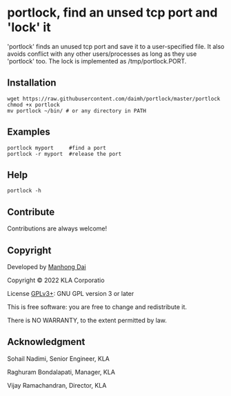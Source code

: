 # portlock, find an unsed tcp port and 'lock' it

'portlock' finds an unused tcp port and save it to a user-specified file. It also avoids conflict with any other users/processes as long as they use 'portlock' too. The lock is implemented as /tmp/portlock.PORT.

## Installation
```
wget https://raw.githubusercontent.com/daimh/portlock/master/portlock
chmod +x portlock
mv portlock ~/bin/ # or any directory in PATH
```

## Examples
```
portlock myport		#find a port
portlock -r myport	#release the port
```

## Help
```
portlock -h
```

## Contribute

Contributions are always welcome!

## Copyright

Developed by [Manhong Dai](mailto:manhongdai@gmail.com)

Copyright © 2022 KLA Corporatio

License [GPLv3+](https://gnu.org/licenses/gpl.html): GNU GPL version 3 or later 

This is free software: you are free to change and redistribute it.

There is NO WARRANTY, to the extent permitted by law.

## Acknowledgment

Sohail Nadimi, Senior Engineer, KLA

Raghuram Bondalapati, Manager, KLA

Vijay Ramachandran, Director, KLA
